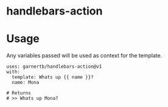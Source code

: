 # handlebars-action
# Usage

Any variables passed will be used as context for the template.

```
uses: garnertb/handlebars-action@v1
with:
  template: Whats up {{ name }}?
  name: Mona

# Returns
# >> Whats up Mona?
```
